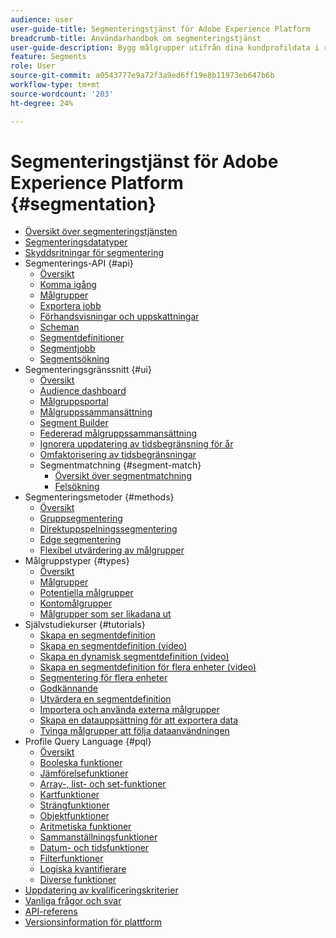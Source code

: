 ```yaml
---
audience: user
user-guide-title: Segmenteringstjänst för Adobe Experience Platform
breadcrumb-title: Användarhandbok om segmenteringstjänst
user-guide-description: Bygg målgrupper utifrån dina kundprofildata i realtid med segmentdefinitioner som har genererats av Adobe Experience Platform eller externa källor.
feature: Segments
role: User
source-git-commit: a0543777e9a72f3a9ed6ff19e8b11973eb647b6b
workflow-type: tm+mt
source-wordcount: '203'
ht-degree: 24%

---
```



# Segmenteringstjänst för Adobe Experience Platform {#segmentation}

- [Översikt över segmenteringstjänsten](home.md)
- [Segmenteringsdatatyper](data-types.md)
- [Skyddsritningar för segmentering](https://experienceleague.adobe.com/docs/experience-platform/profile/guardrails.html?lang=sv-SE#segmentation-guardrails)
- Segmenterings-API {#api}
   - [Översikt](api/overview.md)
   - [Komma igång](api/getting-started.md)
   - [Målgrupper](api/audiences.md)
   - [Exportera jobb](api/export-jobs.md)
   - [Förhandsvisningar och uppskattningar](api/previews-and-estimates.md)
   - [Scheman](api/schedules.md)
   - [Segmentdefinitioner](api/segment-definitions.md)
   - [Segmentjobb](api/segment-jobs.md)
   - [Segmentsökning](api/segment-search.md)
- Segmenteringsgränssnitt {#ui}
   - [Översikt](ui/overview.md)
   - [Audience dashboard](ui/audience-dashboard.md)
   - [Målgruppsportal](ui/audience-portal.md)
   - [Målgruppssammansättning](ui/audience-composition.md)
   - [Segment Builder](ui/segment-builder.md)
   - [Federerad målgruppssammansättning](https://experienceleague.adobe.com/sv/docs/federated-audience-composition/using/home)
   - [Ignorera uppdatering av tidsbegränsning för år](ui/ignore-year.md)
   - [Omfaktorisering av tidsbegränsningar](ui/segment-refactoring.md)
   - Segmentmatchning {#segment-match}
      - [Översikt över segmentmatchning](ui/segment-match/overview.md)
      - [Felsökning](ui/segment-match/troubleshooting.md)
- Segmenteringsmetoder {#methods}
   - [Översikt](methods/overview.md)
   - [Gruppsegmentering](methods/batch-segmentation.md)
   - [Direktuppspelningssegmentering](methods/streaming-segmentation.md)
   - [Edge segmentering](methods/edge-segmentation.md)
   - [Flexibel utvärdering av målgrupper](methods/flexible-audience-evaluation.md)
- Målgruppstyper {#types}
   - [Översikt](types/overview.md)
   - [Målgrupper](types/people-audiences.md)
   - [Potentiella målgrupper](types/prospect-audiences.md)
   - [Kontomålgrupper](types/account-audiences.md)
   - [Målgrupper som ser likadana ut](types/lookalike-audiences.md)
- Självstudiekurser {#tutorials}
   - [Skapa en segmentdefinition](tutorials/create-a-segment.md)
   - [Skapa en segmentdefinition (video)](video/create-segment.md)
   - [Skapa en dynamisk segmentdefinition (video)](video/create-a-dynamic-segment.md)
   - [Skapa en segmentdefinition för flera enheter (video)](video/create-multi-entity-segments.md)
   - [Segmentering för flera enheter](tutorials/multi-entity-segmentation.md)
   - [Godkännande](tutorials/consents.md)
   - [Utvärdera en segmentdefinition](tutorials/evaluate-a-segment.md)
   - [Importera och använda externa målgrupper](tutorials/using-external-audiences.md)
   - [Skapa en datauppsättning för att exportera data](tutorials/create-dataset-export-segment.md)
   - [Tvinga målgrupper att följa dataanvändningen](tutorials/governance.md)
- Profile Query Language {#pql}
   - [Översikt](pql/overview.md)
   - [Booleska funktioner](pql/boolean-functions.md)
   - [Jämförelsefunktioner](pql/comparison-functions.md)
   - [Array-, list- och set-funktioner](pql/array-functions.md)
   - [Kartfunktioner](pql/map-functions.md)
   - [Strängfunktioner](pql/string-functions.md)
   - [Objektfunktioner](pql/object-functions.md)
   - [Aritmetiska funktioner](pql/arithmetic-functions.md)
   - [Sammanställningsfunktioner](pql/aggregation-functions.md)
   - [Datum- och tidsfunktioner](pql/datetime-functions.md)
   - [Filterfunktioner](pql/filter-functions.md)
   - [Logiska kvantifierare](pql/logical-quantifiers.md)
   - [Diverse funktioner](pql/misc-functions.md)
- [Uppdatering av kvalificeringskriterier](./eligibility-criteria-update.md)
- [Vanliga frågor och svar](./faq.md)
- [API-referens](https://www.adobe.io/experience-platform-apis/references/segmentation/)
- [Versionsinformation för plattform](https://experienceleague.adobe.com/sv/docs/experience-platform/release-notes/latest)